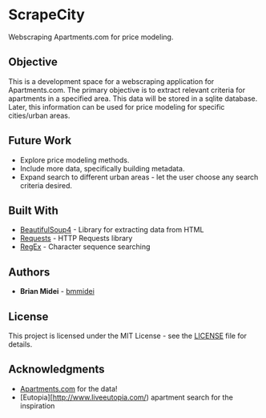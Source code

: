 # ScrapeCity
Webscraping Apartments.com for price modeling.

## Objective
This is a development space for a webscraping application for Apartments.com. The primary objective is to 
extract relevant criteria for apartments in a specified area. This data will be stored in a sqlite database. 
Later, this information can be used for price modeling for specific cities/urban areas. 

## Future Work
* Explore price modeling methods.
* Include more data, specifically building metadata.
* Expand search to different urban areas - let the user choose any search criteria desired.

## Built With
* [BeautifulSoup4](https://www.crummy.com/software/BeautifulSoup/bs4/doc/) - Library for extracting data from HTML
* [Requests](http://docs.python-requests.org/en/master/) - HTTP Requests library
* [RegEx](https://www.regular-expressions.info/) - Character sequence searching

## Authors
* **Brian Midei** - [bmmidei](https://github.com/bmmidei)

## License
This project is licensed under the MIT License - see the [LICENSE](LICENSE) file for details.

## Acknowledgments
* [Apartments.com](https://www.apartments.com/) for the data!
* [Eutopia][http://www.liveeutopia.com/) apartment search for the inspiration
